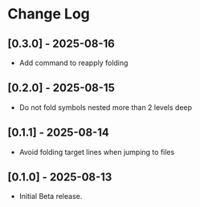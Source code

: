 # Change Log

<!-- https://keepachangelog.com -->

## [0.3.0] - 2025-08-16

- Add command to reapply folding

## [0.2.0] - 2025-08-15

- Do not fold symbols nested more than 2 levels deep

## [0.1.1] - 2025-08-14

- Avoid folding target lines when jumping to files

## [0.1.0] - 2025-08-13

- Initial Beta release.
